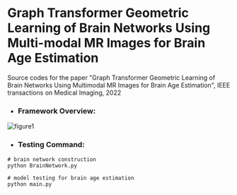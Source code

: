 # Graph Transformer Geometric Learning of Brain Networks Using Multi-modal MR Images for Brain Age Estimation

Source codes for the paper "Graph Transformer Geometric Learning of Brain Networks Using Multimodal MR Images for Brain Age Estimation", IEEE transactions on Medical Imaging, 2022

- ### **Framework Overview:**
![figure1](https://user-images.githubusercontent.com/56855485/203496791-ac636344-f7fd-403a-baf8-9354b4538877.png)

- ### **Testing Command:**
```
# brain network construction
python BrainNetwork.py
```
```
# model testing for brain age estimation
python main.py
```
